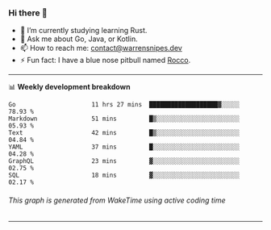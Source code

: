 ### Hi there 👋

- 🌱 I’m currently studying learning Rust.
- 💬 Ask me about Go, Java, or Kotlin.
- 📫 How to reach me: contact@warrensnipes.dev
- ⚡ Fun fact: I have a blue nose pitbull named [Rocco](https://i.imgur.com/iLsSCKu.jpg).

-------

📊 **Weekly development breakdown**
<!--START_SECTION:waka-->

```text
Go                     11 hrs 27 mins  ███████████████████▓░░░░░   78.93 %
Markdown               51 mins         █▒░░░░░░░░░░░░░░░░░░░░░░░   05.93 %
Text                   42 mins         █▒░░░░░░░░░░░░░░░░░░░░░░░   04.84 %
YAML                   37 mins         █░░░░░░░░░░░░░░░░░░░░░░░░   04.28 %
GraphQL                23 mins         ▓░░░░░░░░░░░░░░░░░░░░░░░░   02.75 %
SQL                    18 mins         ▓░░░░░░░░░░░░░░░░░░░░░░░░   02.17 %
```

<!--END_SECTION:waka-->
###### *This graph is generated from WakeTime using active coding time*
-------
